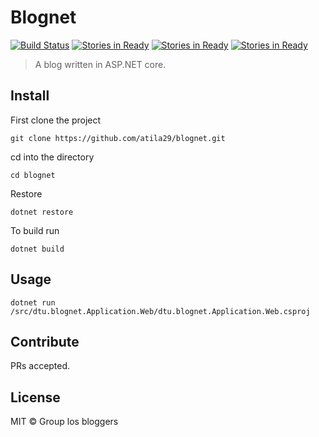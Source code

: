 # Blognet
[![Build Status](https://travis-ci.org/atila29/blognet.svg?branch=master)](https://travis-ci.org/atila29/blognet) 
[![Stories in Ready](https://badge.waffle.io/atila29/blognet.svg?label=ready&title=Ready)](http://waffle.io/atila29/blognet)  [![Stories in Ready](https://badge.waffle.io/atila29/blognet.svg?label=in%20progress&title=In%20Progress)](http://waffle.io/atila29/blognet)  [![Stories in Ready](https://badge.waffle.io/atila29/blognet.svg?label=code%20review&title=Code%20Review)](http://waffle.io/atila29/blognet)

> A blog written in ASP.NET core.

## Install
First clone the project
```
git clone https://github.com/atila29/blognet.git
```
cd into the directory
```
cd blognet
```
Restore
```
dotnet restore
```
To build run
```
dotnet build
```
## Usage

```
dotnet run /src/dtu.blognet.Application.Web/dtu.blognet.Application.Web.csproj
```

## Contribute

PRs accepted.

## License

MIT © Group los bloggers
